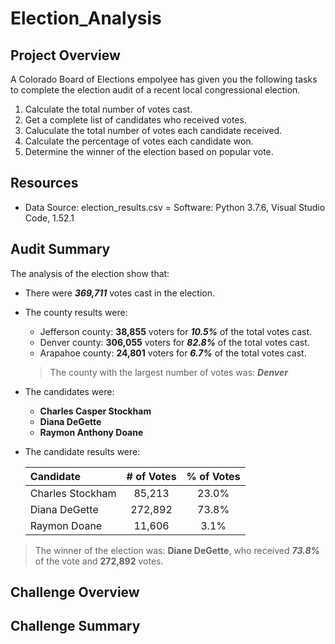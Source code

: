 # Election_Analysis

## Project Overview
A Colorado Board of Elections empolyee has given you the following tasks to complete the election audit of a recent local congressional election.

1. Calculate the total number of votes cast.
2. Get a complete list of candidates who received votes.
3. Caluculate the total number of votes each candidate received.
4. Calculate the percentage of votes each candidate won.
5. Determine the winner of the election based on popular vote.

## Resources
- Data Source: election_results.csv
= Software: Python 3.7.6, Visual Studio Code, 1.52.1

## Audit Summary
The analysis of the election show that:
- There were ***369,711*** votes cast in the election.

- The county results were:
  - Jefferson county: **38,855** voters for ***10.5%*** of the total votes cast.
  - Denver county: **306,055** voters for ***82.8%*** of the total votes cast.
  - Arapahoe county: **24,801** voters for ***6.7%*** of the total votes cast.

  > The county with the largest number of votes was: ***Denver***
  
- The candidates were:
  - **Charles Casper Stockham**
  - **Diana DeGette**
  - **Raymon Anthony Doane**

- The candidate results were:

  | Candidate | # of Votes | % of Votes |
  | :---| :---: | :---: |
  | Charles Stockham | 85,213 | 23.0% |
  | Diana DeGette | 272,892 | 73.8% |
  | Raymon Doane | 11,606 | 3.1% |

> The winner of the election was:
  >**Diane DeGette**, who received ***73.8%*** of the vote and **272,892** votes.
  
  
## Challenge Overview
## Challenge Summary
